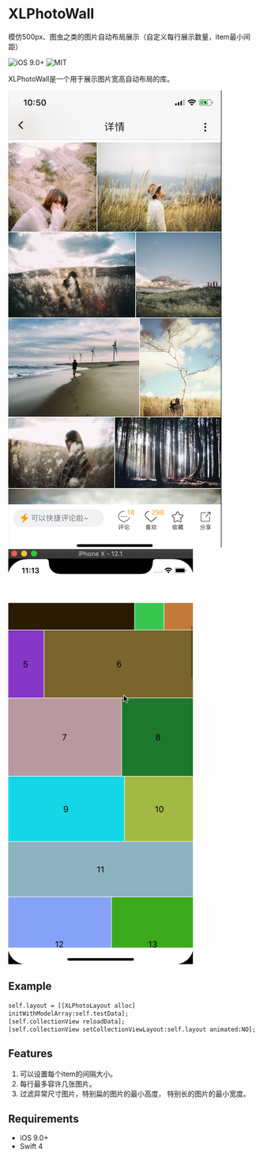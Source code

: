 # XLPhotoWall
模仿500px、图虫之类的图片自动布局展示（自定义每行展示数量，item最小间距）

![iOS 9.0+](https://img.shields.io/badge/iOS-9.0%2B-blue.svg)
![MIT](https://img.shields.io/github/license/mashape/apistatus.svg)

XLPhotoWall是一个用于展示图片宽高自动布局的库。

![](https://github.com/Sum123/XLPhotoWall/blob/master/Snip20181121_3.png?raw=true)
![](https://github.com/Sum123/XLPhotoWall/blob/master/demo.gif?raw=true)

## Example
    self.layout = [[XLPhotoLayout alloc] initWithModelArray:self.testData];
    [self.collectionView reloadData];
    [self.collectionView setCollectionViewLayout:self.layout animated:NO];
        
    
## Features
1. 可以设置每个item的间隔大小。
2. 每行最多容许几张图片。
3. 过滤异常尺寸图片，特别扁的图片的最小高度， 特别长的图片的最小宽度。

## Requirements

- iOS 9.0+
- Swift 4
